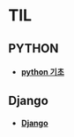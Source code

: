 # TIL
## PYTHON
* #### [python 기초](https://github.com/jinjaehyuk/TIL/tree/jin/PYTHON/)
 
## Django
* #### [Django](https://github.com/jinjaehyuk/TIL/tree/jin/Django/)
 

